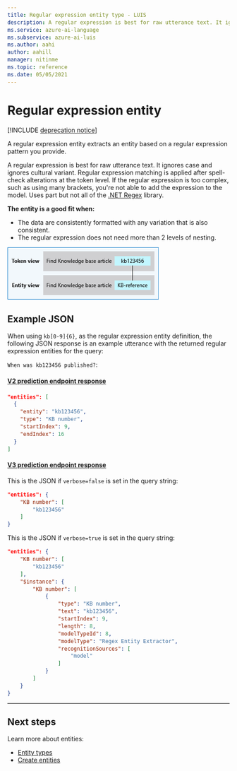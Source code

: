 ```yaml
---
title: Regular expression entity type - LUIS
description: A regular expression is best for raw utterance text. It ignores case and ignores cultural variant.  Regular expression matching is applied after spell-check alterations at the character level, not the token level.
ms.service: azure-ai-language
ms.subservice: azure-ai-luis
ms.author: aahi
author: aahill
manager: nitinme
ms.topic: reference
ms.date: 05/05/2021
---
```

# Regular expression entity

[!INCLUDE [deprecation notice](./includes/deprecation-notice.md)]


A regular expression entity extracts an entity based on a regular expression pattern you provide.

A regular expression is best for raw utterance text. It ignores case and ignores cultural variant.  Regular expression matching is applied after spell-check alterations at the token level. If the regular expression is too complex, such as using many brackets, you're not able to add the expression to the model. Uses part but not all of the [.NET Regex](/dotnet/standard/base-types/regular-expressions) library.

**The entity is a good fit when:**

* The data are consistently formatted with any variation that is also consistent.
* The regular expression does not need more than 2 levels of nesting.

![Regular expression entity](./media/luis-concept-entities/regex-entity.png)

## Example JSON

When using `kb[0-9]{6}`, as the regular expression entity definition, the following JSON response is an example utterance with the returned regular expression entities for the query:

`When was kb123456 published?`:

#### [V2 prediction endpoint response](#tab/V2)

```JSON
"entities": [
  {
    "entity": "kb123456",
    "type": "KB number",
    "startIndex": 9,
    "endIndex": 16
  }
]
```


#### [V3 prediction endpoint response](#tab/V3)


This is the JSON if `verbose=false` is set in the query string:

```json
"entities": {
    "KB number": [
        "kb123456"
    ]
}
```

This is the JSON if `verbose=true` is set in the query string:

```json
"entities": {
    "KB number": [
        "kb123456"
    ],
    "$instance": {
        "KB number": [
            {
                "type": "KB number",
                "text": "kb123456",
                "startIndex": 9,
                "length": 8,
                "modelTypeId": 8,
                "modelType": "Regex Entity Extractor",
                "recognitionSources": [
                    "model"
                ]
            }
        ]
    }
}
```

* * *

## Next steps

Learn more about entities:

* [Entity types](concepts/entities.md)
* [Create entities](how-to/entities.md)
